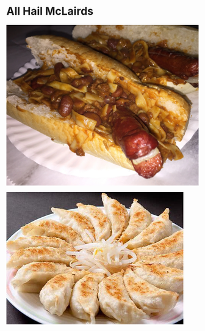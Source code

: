 # All Hail McLairds

![Hotdog](/images/food/hotdog.webp)

![Gyoza](/images/food/h0152_007_20181026103303.jpg)
